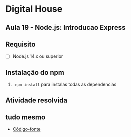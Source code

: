 # Digital House 

## Aula 19 - Node.js: Introducao Express
## Requisito 

-[ ] Node.js 14.x ou superior

## Instalação do npm

1. ` npm install` para instalas todas as dependencias

## Atividade resolvida
## tudo mesmo

- [Código-fonte](./)